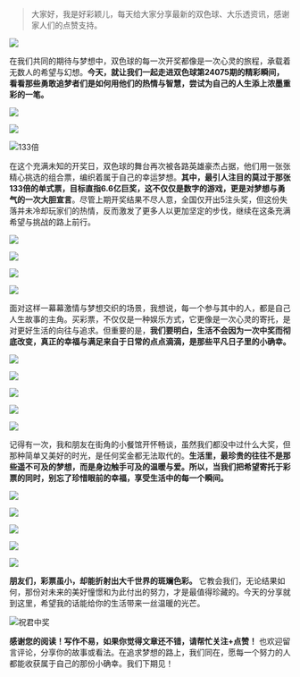 > 大家好，我是好彩颖儿，每天给大家分享最新的双色球、大乐透资讯，感谢家人们的点赞支持。

![](https://cdn.jsdelivr.net/gh/wangwenjie1314/PicCDN/2024-6-20/1718847632947-image.png)


在我们共同的期待与梦想中，双色球的每一次开奖都像是一次心灵的旅程，承载着无数人的希望与幻想。**今天，就让我们一起走进双色球第24075期的精彩瞬间，看看那些勇敢追梦者们是如何用他们的热情与智慧，尝试为自己的人生添上浓墨重彩的一笔。**


![](https://cdn.jsdelivr.net/gh/wangwenjie1314/PicCDN/2024-7-2/1719903695605-image.png)


![](https://cdn.jsdelivr.net/gh/wangwenjie1314/PicCDN/2024-7-2/1719903706754-image.png)



![133倍](https://cdn.jsdelivr.net/gh/wangwenjie1314/PicCDN/2024-7-2/1719903828489-image.png)

在这个充满未知的开奖日，双色球的舞台再次被各路英雄豪杰占据，他们用一张张精心挑选的组合票，编织着属于自己的幸运梦想。**其中，最引人注目的莫过于那张133倍的单式票，目标直指6.6亿巨奖，这不仅仅是数字的游戏，更是对梦想与勇气的一次大胆宣言**。尽管上期开奖结果不尽人意，全国仅开出5注头奖，但这份失落并未冷却玩家们的热情，反而激发了更多人以更加坚定的步伐，继续在这条充满希望与挑战的路上前行。


![](https://cdn.jsdelivr.net/gh/wangwenjie1314/PicCDN/2024-7-2/1719903809161-image.png)

![](https://cdn.jsdelivr.net/gh/wangwenjie1314/PicCDN/2024-7-2/1719903845318-image.png)

![](https://cdn.jsdelivr.net/gh/wangwenjie1314/PicCDN/2024-7-2/1719903853733-image.png)


![](https://cdn.jsdelivr.net/gh/wangwenjie1314/PicCDN/2024-7-2/1719903861748-image.png)


面对这样一幕幕激情与梦想交织的场景，我想说，每一个参与其中的人，都是自己人生故事的主角。买彩票，不仅仅是一种娱乐方式，它更像是一次心灵的寄托，是对更好生活的向往与追求。但重要的是，**我们要明白，生活不会因为一次中奖而彻底改变，真正的幸福与满足来自于日常的点点滴滴，是那些平凡日子里的小确幸。**


![](https://cdn.jsdelivr.net/gh/wangwenjie1314/PicCDN/2024-7-2/1719903889683-image.png)


![](https://cdn.jsdelivr.net/gh/wangwenjie1314/PicCDN/2024-7-2/1719903900715-image.png)


![](https://cdn.jsdelivr.net/gh/wangwenjie1314/PicCDN/2024-7-2/1719903909059-image.png)


![](https://cdn.jsdelivr.net/gh/wangwenjie1314/PicCDN/2024-7-2/1719903928979-image.png)


![](https://cdn.jsdelivr.net/gh/wangwenjie1314/PicCDN/2024-7-2/1719903948846-image.png)

记得有一次，我和朋友在街角的小餐馆开怀畅谈，虽然我们都没中过什么大奖，但那种简单又美好的时光，是任何奖金都无法取代的。**生活里，最珍贵的往往不是那些遥不可及的梦想，而是身边触手可及的温暖与爱。所以，当我们把希望寄托于彩票的同时，别忘了珍惜眼前的幸福，享受生活中的每一个瞬间。**


![](https://cdn.jsdelivr.net/gh/wangwenjie1314/PicCDN/2024-7-2/1719904026696-image.png)


![](https://cdn.jsdelivr.net/gh/wangwenjie1314/PicCDN/2024-7-2/1719904007601-image.png)



![](https://cdn.jsdelivr.net/gh/wangwenjie1314/PicCDN/2024-7-2/1719904082432-image.png)


![](https://cdn.jsdelivr.net/gh/wangwenjie1314/PicCDN/2024-7-2/1719904094974-image.png)


![](https://cdn.jsdelivr.net/gh/wangwenjie1314/PicCDN/2024-7-2/1719904107975-image.png)


**朋友们，彩票虽小，却能折射出大千世界的斑斓色彩。** 它教会我们，无论结果如何，那份对未来的美好憧憬和为此付出的努力，才是最值得珍藏的。今天的分享就到这里，希望我的话能给你的生活带来一丝温暖的光芒。


![祝君中奖](https://cdn.jsdelivr.net/gh/wangwenjie1314/PicCDN/2024-7-2/1719904162310-image.png)


**感谢您的阅读！写作不易，如果你觉得文章还不错，请帮忙关注+点赞！** 也欢迎留言评论，分享你的故事或看法。在追求梦想的路上，我们同在，愿每一个努力的人都能收获属于自己的那份小确幸。我们下期见！